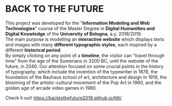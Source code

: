 # BACK TO THE FUTURE

This project was developed for the "<b>Information Modeling and Web Technologies</b>" course of the Master Degree in <b>Digital Humanities and Digital Knowledge</b> of the <b>University of Bologna</b>, a.y. 2018/2019. 
<br>
The main purpose is modelling an <b>interactive website</b> which displays texts and images with many <b>different typographic styles</b>, each inspired by a different <b>historical period</b>.
<br>
By simply clicking on any point of a <b>timeline</b>, the visitor can "travel through time" from the age of the Sumerians in 3200 BC, until the website of the future, in 2040. Our attention focused on some crucial points in the history of typography, which include the invention of the typewriter in 1878, the foundation of the Bauhaus school of art, architecture and design in 1919, the blooming of the artistic-cultural movement of the Pop Art in 1960, and the golden age of arcade video games in 1980.

Check it out! https://backtothefuture2019.github.io/tttt/
